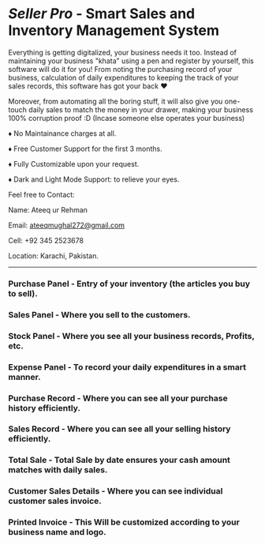 # **_Seller Pro_ - Smart Sales and Inventory Management System**

Everything is getting digitalized, your business needs it too. Instead of maintaining your business "khata" using a pen and register by yourself, this software will do it for you!
From noting the purchasing record of your business, calculation of daily expenditures to keeping the track of your sales records, this software has got your back ♥

Moreover, from automating all the boring stuff, it will also give you one-touch daily sales to match the money in your drawer, making your business 100% corruption proof :D (Incase someone else operates your business)

♦ No Maintainance charges at all.

♦ Free Customer Support for the first 3 months.

♦ Fully Customizable upon your request.

♦ Dark and Light Mode Support: to relieve your eyes.

Feel free to Contact:

Name: Ateeq ur Rehman

Email: ateeqmughal272@gmail.com

Cell: +92 345 2523678

Location: Karachi, Pakistan.

<img src="0.png" style="float: left; margin-right: 10px;"  alt=""/>

--------------------------------------------------------------------------

### Purchase Panel - Entry of your inventory (the articles you buy to sell).

<img src="1.png" style="float: left; margin-right: 10px;"  alt=""/>

### Sales Panel - Where you sell to the customers.

<img src="2.png" style="float: left; margin-right: 10px;"  alt=""/>

### Stock Panel - Where you see all your business records, Profits, etc.

<img src="3.png" style="float: left; margin-right: 10px;"  alt=""/>

### Expense Panel - To record your daily expenditures in a smart manner.

<img src="4.png" style="float: left; margin-right: 10px;"  alt=""/>

### Purchase Record - Where you can see all your purchase history efficiently.

<img src="5.png" style="float: left; margin-right: 10px;"  alt=""/>

### Sales Record - Where you can see all your selling history efficiently.

<img src="6.png" style="float: left; margin-right: 10px;"  alt=""/>

### Total Sale - Total Sale by date ensures your cash amount matches with daily sales.

<img src="7.png" style="float: left; margin-right: 10px;"  alt=""/>

### Customer Sales Details - Where you can see individual customer sales invoice.

<img src="8.png" style="float: left; margin-right: 10px;"  alt=""/>

### Printed Invoice - This Will be customized according to your business name and logo.

<img src="9.png" style="float: left; margin-right: 10px;"  alt=""/>
